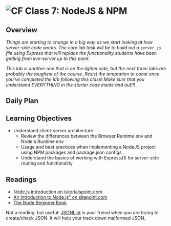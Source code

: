 # ![CF](https://i.imgur.com/7v5ASc8.png) Class 7: NodeJS & NPM

## Overview
<!-- Provide a general overview of the daily concepts and processes that will be covered in lectures and labs -->

*Things are starting to change in a big way as we start looking at how server-side code works. The core lab task will be to build out a `server.js` file using Express that will replace the functionality students have been getting from live-server up to this point.*

*This lab is another one that is on the lighter side, but the next three labs are probably the toughest of the course. Resist the temptation to coast once you've completed the lab following this class! Make sure that you understand EVERYTHING in the starter code inside and out!!!*

## Daily Plan


## Learning Objectives
<!--
	ABCD:
	  Audience: Program participants
	  Behavior: Expected learning/behavior changes/results
	  Condition:
	    Circumstances that lead to change/result
	    When change/result are expected to occur
	  Degree: How much change occurs (%) for how many participants (#)
	-->

* Understand client-server architecture
	* Review the differences between the Browser Runtime env and Node's Runtime env
	* Usage and best practices when implementing a NodeJS project using NPM packages and package.json configs
	* Understand the basics of working with ExpressJS for server-side routing and functionality

## Readings
<!-- List of readings required for this content; readings being completed by the start of this lecture -->

- [Node.js introduction on tutorialspoint.com](https://www.tutorialspoint.com/nodejs/nodejs_introduction.htm)
- [An Introduction to Node.js" on sitepoint.com](https://www.sitepoint.com/an-introduction-to-node-js)
- [The Node Beginner Book](http://www.nodebeginner.org/)

Not a reading, but useful: [JSONLint](http://jsonlint.com/) is your friend when you are trying to create/check JSON. It will help your track down malformed JSON.
